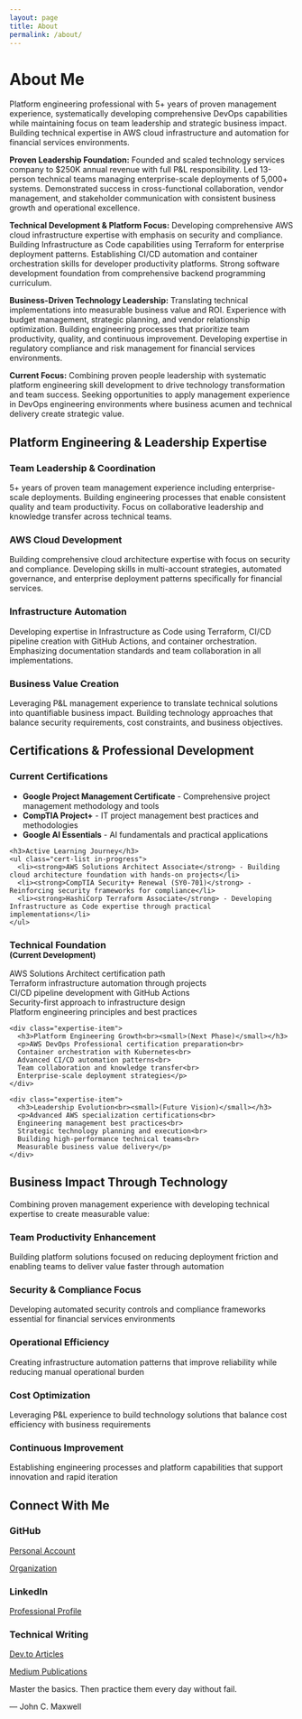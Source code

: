 ```yaml
---
layout: page
title: About
permalink: /about/
---
```


# About Me

<div class="content-section with-divider">
  <p>Platform engineering professional with 5+ years of proven management experience, systematically developing comprehensive DevOps capabilities while maintaining focus on team leadership and strategic business impact. Building technical expertise in AWS cloud infrastructure and automation for financial services environments.</p>
  
  <p><strong>Proven Leadership Foundation:</strong> Founded and scaled technology services company to $250K annual revenue with full P&L responsibility. Led 13-person technical teams managing enterprise-scale deployments of 5,000+ systems. Demonstrated success in cross-functional collaboration, vendor management, and stakeholder communication with consistent business growth and operational excellence.</p>
  
  <p><strong>Technical Development & Platform Focus:</strong> Developing comprehensive AWS cloud infrastructure expertise with emphasis on security and compliance. Building Infrastructure as Code capabilities using Terraform for enterprise deployment patterns. Establishing CI/CD automation and container orchestration skills for developer productivity platforms. Strong software development foundation from comprehensive backend programming curriculum.</p>
  
  <p><strong>Business-Driven Technology Leadership:</strong> Translating technical implementations into measurable business value and ROI. Experience with budget management, strategic planning, and vendor relationship optimization. Building engineering processes that prioritize team productivity, quality, and continuous improvement. Developing expertise in regulatory compliance and risk management for financial services environments.</p>
  
  <p><strong>Current Focus:</strong> Combining proven people leadership with systematic platform engineering skill development to drive technology transformation and team success. Seeking opportunities to apply management experience in DevOps engineering environments where business acumen and technical delivery create strategic value.</p>
</div>

<div class="content-section with-divider">
  <h2>Platform Engineering & Leadership Expertise</h2>
  <div class="expertise-grid">
    <div class="expertise-item">
      <h3>Team Leadership & Coordination</h3>
      <p>5+ years of proven team management experience including enterprise-scale deployments. Building engineering processes that enable consistent quality and team productivity. Focus on collaborative leadership and knowledge transfer across technical teams.</p>
    </div>
    <div class="expertise-item">
      <h3>AWS Cloud Development</h3>
      <p>Building comprehensive cloud architecture expertise with focus on security and compliance. Developing skills in multi-account strategies, automated governance, and enterprise deployment patterns specifically for financial services.</p>
    </div>
    <div class="expertise-item">
      <h3>Infrastructure Automation</h3>
      <p>Developing expertise in Infrastructure as Code using Terraform, CI/CD pipeline creation with GitHub Actions, and container orchestration. Emphasizing documentation standards and team collaboration in all implementations.</p>
    </div>
    <div class="expertise-item">
      <h3>Business Value Creation</h3>
      <p>Leveraging P&L management experience to translate technical solutions into quantifiable business impact. Building technology approaches that balance security requirements, cost constraints, and business objectives.</p>
    </div>
  </div>
</div>

<div class="content-section with-divider">
  <h2>Certifications & Professional Development</h2>
  
  <div class="certifications-section">
    <h3>Current Certifications</h3>
    <ul class="cert-list">
      <li><strong>Google Project Management Certificate</strong> - Comprehensive project management methodology and tools</li>
      <li><strong>CompTIA Project+</strong> - IT project management best practices and methodologies</li>
      <li><strong>Google AI Essentials</strong> - AI fundamentals and practical applications</li>
    </ul>
    
    <h3>Active Learning Journey</h3>
    <ul class="cert-list in-progress">
      <li><strong>AWS Solutions Architect Associate</strong> - Building cloud architecture foundation with hands-on projects</li>
      <li><strong>CompTIA Security+ Renewal (SY0-701)</strong> - Reinforcing security frameworks for compliance</li>
      <li><strong>HashiCorp Terraform Associate</strong> - Developing Infrastructure as Code expertise through practical implementations</li>
    </ul>
  </div>
  
  <div class="expertise-grid">
    <div class="expertise-item">
      <h3>Technical Foundation<br><small>(Current Development)</small></h3>
      <p>AWS Solutions Architect certification path<br>
      Terraform infrastructure automation through projects<br>
      CI/CD pipeline development with GitHub Actions<br>
      Security-first approach to infrastructure design<br>
      Platform engineering principles and best practices</p>
    </div>

    <div class="expertise-item">
      <h3>Platform Engineering Growth<br><small>(Next Phase)</small></h3>
      <p>AWS DevOps Professional certification preparation<br>
      Container orchestration with Kubernetes<br>
      Advanced CI/CD automation patterns<br>
      Team collaboration and knowledge transfer<br>
      Enterprise-scale deployment strategies</p>
    </div>

    <div class="expertise-item">
      <h3>Leadership Evolution<br><small>(Future Vision)</small></h3>
      <p>Advanced AWS specialization certifications<br>
      Engineering management best practices<br>
      Strategic technology planning and execution<br>
      Building high-performance technical teams<br>
      Measurable business value delivery</p>
    </div>
  </div>
</div>

<div class="content-section with-divider">
  <h2>Business Impact Through Technology</h2>
  <p>Combining proven management experience with developing technical expertise to create measurable value:</p>
  <div class="expertise-grid">
    <div class="expertise-item">
      <h3>Team Productivity Enhancement</h3>
      <p>Building platform solutions focused on reducing deployment friction and enabling teams to deliver value faster through automation</p>
    </div>
    <div class="expertise-item">
      <h3>Security & Compliance Focus</h3>
      <p>Developing automated security controls and compliance frameworks essential for financial services environments</p>
    </div>
    <div class="expertise-item">
      <h3>Operational Efficiency</h3>
      <p>Creating infrastructure automation patterns that improve reliability while reducing manual operational burden</p>
    </div>
    <div class="expertise-item">
      <h3>Cost Optimization</h3>
      <p>Leveraging P&L experience to build technology solutions that balance cost efficiency with business requirements</p>
    </div>
    <div class="expertise-item">
      <h3>Continuous Improvement</h3>
      <p>Establishing engineering processes and platform capabilities that support innovation and rapid iteration</p>
    </div>
  </div>
</div>

<div class="content-section">
  <h2>Connect With Me</h2>
  <div class="expertise-grid">
    <div class="expertise-item">
      <h3>GitHub</h3>
      <p><a href="https://github.com/JoshuaMichaelHall">Personal Account</a></p>
      <p><a href="https://github.com/JoshuaMichaelHall-Tech">Organization</a></p>
    </div>
    <div class="expertise-item">
      <h3>LinkedIn</h3>
      <p><a href="https://linkedin.com/in/joshuamichaelhall">Professional Profile</a></p>
    </div>
    <div class="expertise-item">
      <h3>Technical Writing</h3>
      <p><a href="https://dev.to/joshuamichaelhall">Dev.to Articles</a></p>
      <p><a href="https://medium.com/@joshuamichaelhall">Medium Publications</a></p>
    </div>
  </div>
  
  <div class="quote">
    <p>Master the basics. Then practice them every day without fail.</p>
    <div class="quote-author">— John C. Maxwell</div>
  </div>
</div>